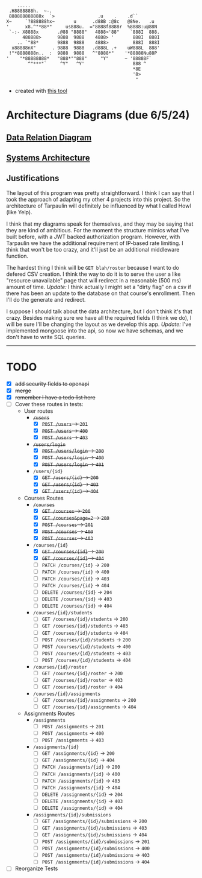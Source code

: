 ```
    .....
 .H8888888h.  ~-.
 888888888888x  `>                .u    .    .d``
X~     `?888888hx~       u      .d88B :@8c   @8Ne.   .u
'      x8.^"*88*"     us888u.  ="8888f8888r  %8888:u@88N
 `-:- X8888x       .@88 "8888"   4888>'88"    `888I  888.
      488888>      9888  9888    4888> '       888I  888I
    .. `"88*       9888  9888    4888>         888I  888I
  x88888nX"      . 9888  9888   .d888L .+    uW888L  888'
 !"*8888888n..  :  9888  9888   ^"8888*"    '*88888Nu88P
'    "*88888888*   "888*""888"     "Y"      ~ '88888F`
        ^"***"`     ^Y"   ^Y'                  888 ^
                                               *8E
                                               '8>
                                                "
```
- created with [this tool](https://manytools.org/hacker-tools/ascii-banner/)
# Architecture Diagrams (due 6/5/24)
## [Data Relation Diagram](api_data_relation.md)
## [Systems Architecture](api_arch_diagram.md)
## Justifications
The layout of this program was pretty straightforward. I think I can say that I took the approach of adapting my other 4 projects into this project. So the architecture of Tarpaulin will definitely be influenced by what I called Howl (like Yelp).

I think that my diagrams speak for themselves, and they may be saying that they are kind of ambitious. For the moment the structure mimics what I've built before, with a JWT backed authorization program. However, with Tarpaulin we have the additional requirement of IP-based rate limiting. I think that won't be too crazy, and it'll just be an additional middleware function.

The hardest thing I think will be `GET blah/roster` because I want to do defered CSV creation. I think the way to do it is to serve the user a like "resource unavailable" page that will redirect in a reasonable (500 ms) amount of time. 
_Update:_ I think actually I might set a "dirty flag" on a csv if there has been an update to the database on that course's enrollment. Then I'll do the generate and redirect.

I suppose I should talk about the data architecture, but I don't think it's that crazy. Besides making sure we have all the required fields (I think we do), I will be sure I'll be changing the layout as we develop this app. _Update:_ I've implemented mongoose into the api, so now we have schemas, and we don't have to write SQL queries.

---

# TODO
- [x] ~~add security fields to openapi~~
- [x] ~~merge~~
- [x] ~~remember I have a todo list here~~
- [ ] Cover these routes in tests:
  - User routes
    - ~~`/users`~~
      - [x] ~~`POST /users` &rarr; `201`~~
      - [x] ~~`POST /users` &rarr; `400`~~
      - [x] ~~`POST /users` &rarr; `403`~~
    - ~~`/users/login`~~
      - [x] ~~`POST /users/login` &rarr; `200`~~
      - [x] ~~`POST /users/login` &rarr; `400`~~
      - [x] ~~`POST /users/login` &rarr; `401`~~
    - `/users/{id}`
      - [x] ~~`GET /users/{id}` &rarr; `200`~~
      - [x] ~~`GET /users/{id}` &rarr; `403`~~
      - [x] ~~`GET /users/{id}` &rarr; `404`~~
  - Courses Routes
    - ~~`/courses`~~
      - [x] ~~`GET /courses` &rarr; `200`~~
      - [x] ~~`GET /courses&page=2` &rarr; `200`~~
      - [x] ~~`POST /courses` &rarr; `201`~~
      - [x] ~~`POST /courses` &rarr; `400`~~
      - [x] ~~`POST /courses` &rarr; `403`~~
    - `/courses/{id}`
      - [x] ~~`GET /courses/{id}` &rarr; `200`~~
      - [x] ~~`GET /courses/{id}` &rarr; `404`~~
      - [ ] `PATCH /courses/{id}` &rarr; `200`
      - [ ] `PATCH /courses/{id}` &rarr; `400`
      - [ ] `PATCH /courses/{id}` &rarr; `403`
      - [ ] `PATCH /courses/{id}` &rarr; `404`
      - [ ] `DELETE /courses/{id}` &rarr; `204`
      - [ ] `DELETE /courses/{id}` &rarr; `403`
      - [ ] `DELETE /courses/{id}` &rarr; `404`
    - `/courses/{id}/students`
      - [ ] `GET /courses/{id}/students` &rarr; `200`
      - [ ] `GET /courses/{id}/students` &rarr; `403`
      - [ ] `GET /courses/{id}/students` &rarr; `404`
      - [ ] `POST /courses/{id}/students` &rarr; `200`
      - [ ] `POST /courses/{id}/students` &rarr; `400`
      - [ ] `POST /courses/{id}/students` &rarr; `403`
      - [ ] `POST /courses/{id}/students` &rarr; `404`
    - `/courses/{id}/roster`
      - [ ] `GET /courses/{id}/roster` &rarr; `200`
      - [ ] `GET /courses/{id}/roster` &rarr; `403`
      - [ ] `GET /courses/{id}/roster` &rarr; `404`
    - `/courses/{id}/assignments`
      - [ ] `GET /courses/{id}/assignments` &rarr; `200`
      - [ ] `GET /courses/{id}/assignments` &rarr; `404`
  - Assignments Routes
    - `/assignments`
      - [ ] `POST /assignments` &rarr; `201`
      - [ ] `POST /assignments` &rarr; `400`
      - [ ] `POST /assignments` &rarr; `403`
    - `/assignments/{id}`
      - [ ] `GET /assignments/{id}` &rarr; `200`
      - [ ] `GET /assignments/{id}` &rarr; `404`
      - [ ] `PATCH /assignments/{id}` &rarr; `200`
      - [ ] `PATCH /assignments/{id}` &rarr; `400`
      - [ ] `PATCH /assignments/{id}` &rarr; `403`
      - [ ] `PATCH /assignments/{id}` &rarr; `404`
      - [ ] `DELETE /assignments/{id}` &rarr; `204`
      - [ ] `DELETE /assignments/{id}` &rarr; `403`
      - [ ] `DELETE /assignments/{id}` &rarr; `404`
    - `/assignments/{id}/submissions`
      - [ ] `GET /assignments/{id}/submissions` &rarr; `200`
      - [ ] `GET /assignments/{id}/submissions` &rarr; `403`
      - [ ] `GET /assignments/{id}/submissions` &rarr; `404`
      - [ ] `POST /assignments/{id}/submissions` &rarr; `201`
      - [ ] `POST /assignments/{id}/submissions` &rarr; `400`
      - [ ] `POST /assignments/{id}/submissions` &rarr; `403`
      - [ ] `POST /assignments/{id}/submissions` &rarr; `404`
- [ ] Reorganize Tests
